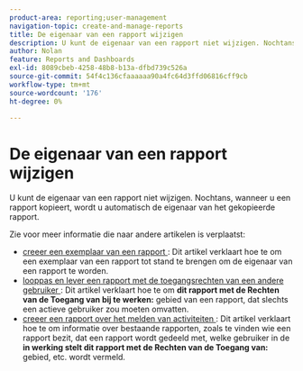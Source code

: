 ```yaml
---
product-area: reporting;user-management
navigation-topic: create-and-manage-reports
title: De eigenaar van een rapport wijzigen
description: U kunt de eigenaar van een rapport niet wijzigen. Nochtans, wanneer u een rapport kopieert, wordt u automatisch de eigenaar van het gekopieerde rapport.
author: Nolan
feature: Reports and Dashboards
exl-id: 8089cbeb-4258-48b8-b13a-dfbd739c526a
source-git-commit: 54f4c136cfaaaaaa90a4fc64d3ffd06816cff9cb
workflow-type: tm+mt
source-wordcount: '176'
ht-degree: 0%

---
```


# De eigenaar van een rapport wijzigen

U kunt de eigenaar van een rapport niet wijzigen. Nochtans, wanneer u een rapport kopieert, wordt u automatisch de eigenaar van het gekopieerde rapport.

Zie voor meer informatie die naar andere artikelen is verplaatst:

* [ creeer een exemplaar van een rapport ](../../../reports-and-dashboards/reports/creating-and-managing-reports/create-copy-report.md): Dit artikel verklaart hoe te om een exemplaar van een rapport tot stand te brengen om de eigenaar van een rapport te worden.
* [ looppas en lever een rapport met de toegangsrechten van een andere gebruiker ](../../../reports-and-dashboards/reports/creating-and-managing-reports/run-deliver-report-access-rights-another-user.md): Dit artikel verklaart hoe te om **dit rapport met de Rechten van de Toegang van bij te werken:** gebied van een rapport, dat slechts een actieve gebruiker zou moeten omvatten.
* [ creeer een rapport over het melden van activiteiten ](../../../reports-and-dashboards/reports/report-usage/create-report-reporting-activities.md): Dit artikel verklaart hoe te om informatie over bestaande rapporten, zoals te vinden wie een rapport bezit, dat een rapport wordt gedeeld met, welke gebruiker in de **in werking stelt dit rapport met de Rechten van de Toegang van:** gebied, etc. wordt vermeld.
